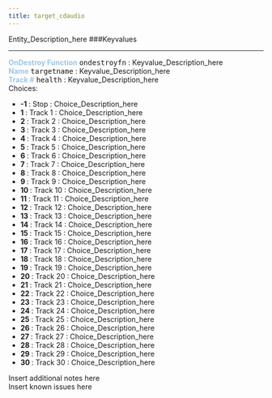 ```yaml
---
title: target_cdaudio
---
```


Entity_Description_here
###Keyvalues
<hr>
<div class="entityentry" markdown="1">
<span style="color:#9fc5e8;"><b>OnDestroy Function</b></span> <kbd  class="tooltip" data-tooltip="string">ondestroyfn</kbd> :
Keyvalue_Description_here
</div>
<div class="entityentry" markdown="1">
<span style="color:#9fc5e8;"><b>Name</b></span> <kbd  class="tooltip" data-tooltip="target_source">targetname</kbd> :
Keyvalue_Description_here
</div>
<div class="entityentry" markdown="1">
<span style="color:#9fc5e8;"><b>Track #</b></span> <kbd  class="tooltip" data-tooltip="choices">health</kbd> :
Keyvalue_Description_here
<div class="accordion">
<input type="checkbox" id="accordion-1" name="accordion-checkbox" hidden>
<label class="accordion-header" for="accordion-1">
<i class="icon icon-arrow-right mr-1"></i>
Choices:
</label>
<div class="accordion-body">
<ul>
<li><b>-1 </b></span> : Stop : Choice_Description_here</li>
<li><b>1 </b></span> : Track 1 : Choice_Description_here</li>
<li><b>2 </b></span> : Track 2 : Choice_Description_here</li>
<li><b>3 </b></span> : Track 3 : Choice_Description_here</li>
<li><b>4 </b></span> : Track 4 : Choice_Description_here</li>
<li><b>5 </b></span> : Track 5 : Choice_Description_here</li>
<li><b>6 </b></span> : Track 6 : Choice_Description_here</li>
<li><b>7 </b></span> : Track 7 : Choice_Description_here</li>
<li><b>8 </b></span> : Track 8 : Choice_Description_here</li>
<li><b>9 </b></span> : Track 9 : Choice_Description_here</li>
<li><b>10 </b></span> : Track 10 : Choice_Description_here</li>
<li><b>11 </b></span> : Track 11 : Choice_Description_here</li>
<li><b>12 </b></span> : Track 12 : Choice_Description_here</li>
<li><b>13 </b></span> : Track 13 : Choice_Description_here</li>
<li><b>14 </b></span> : Track 14 : Choice_Description_here</li>
<li><b>15 </b></span> : Track 15 : Choice_Description_here</li>
<li><b>16 </b></span> : Track 16 : Choice_Description_here</li>
<li><b>17 </b></span> : Track 17 : Choice_Description_here</li>
<li><b>18 </b></span> : Track 18 : Choice_Description_here</li>
<li><b>19 </b></span> : Track 19 : Choice_Description_here</li>
<li><b>20 </b></span> : Track 20 : Choice_Description_here</li>
<li><b>21 </b></span> : Track 21 : Choice_Description_here</li>
<li><b>22 </b></span> : Track 22 : Choice_Description_here</li>
<li><b>23 </b></span> : Track 23 : Choice_Description_here</li>
<li><b>24 </b></span> : Track 24 : Choice_Description_here</li>
<li><b>25 </b></span> : Track 25 : Choice_Description_here</li>
<li><b>26 </b></span> : Track 26 : Choice_Description_here</li>
<li><b>27 </b></span> : Track 27 : Choice_Description_here</li>
<li><b>28 </b></span> : Track 28 : Choice_Description_here</li>
<li><b>29 </b></span> : Track 29 : Choice_Description_here</li>
<li><b>30 </b></span> : Track 30 : Choice_Description_here</li>
</ul>
</div>
</div>
</div>
<div class="notices blue">Insert additional notes here</div>
<div class="notices red">Insert known issues here</div>
